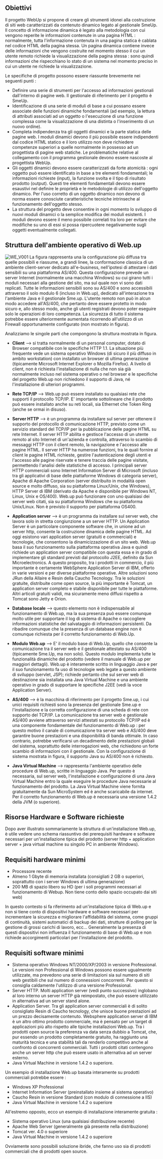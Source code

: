 ## Obiettivi
Il progetto WebUp si propone di creare gli strumenti idonei alla costruzione di siti web caratterizzati da contenuto dinamico legato al gestionale SmeUp. Il concetto di informazione dinamica è legato alla metodologia con cui vengono reperite le informazioni contenute in una pagina HTML :  normalmente, tutta l'informazione contenuta in una pagina statica è cablata nel codice HTML della pagina stessa. Un pagina dinamica contiene invece delle informazioni che vengono costruite nel momento stesso il cui un utente remoto richiede la visualizzazione della pagina stessa :  sono quindi informazioni che rispecchiano lo stato di un sistema nel momento preciso in cui un utente ne richiede la visualizzazione.

Le specifiche di progetto possono essere riassunte brevemente nei seguenti punti : 

- Definire una serie di strumenti per l'accesso ad informazioni gestionali dall'interno di pagine web. Il gestionale di riferimento per il progetto è SmeUp.
- Identificazione di una serie di moduli di base a cui possano essere associate delle funzioni dinamiche fondamentali (ad esempio, la lettura di attributi associati ad un oggetto o l'esecuzione di una funzione complessa come la visualizzazione di una distinta o l'inserimento di un nuovo ordine).
- Completa indipendenza tra gli oggetti dinamici e la parte statica delle pagine web. I moduli dinamici devono il più possibile essere indipendenti dal codice HTML statico e il loro utilizzo non deve richiedere competenze superiori a quelle normalmente in possesso ad un progettista di pagine web statiche. Le problematiche relative al collegamento con il programma gestionale devono essere nascoste al progettista WebUp.
- Gli oggetti dinamici devono essere caratterizzati da forte atomicità :  ogni oggetto può essere identificato in base a tre elementi fondamentali; le informazioni richieste (input), la funzione svolta e il tipo di risultato prodotto (output). Questi tre elementi fondamentali devono essere esaustivi nel definire le proprietà e le metodologie di utilizzo dell'oggetto dinamico. Per l'uso corretto di un oggetto dinamico non devono di norma essere conosciute caratteristiche tecniche intrinseche al funzionamento dell'oggetto stesso.
- La struttura del progetto deve consentire in ogni momento lo sviluppo di nuovi moduli dinamici o la semplice modifica dei moduli esistenti. I moduli devono essere il meno possibile correlati tra loro per evitare che modifiche su uno di essi si possa ripercuotere negativamente sugli oggetti eventualmente collegati.


## Struttura dell'ambiente operativo di Web.up

![WE_V001](https://doc.smeup.com/immagini/MBDOC_VIS-WE_001/WE_V001.png)
La figura rappresenta una la configurazione più diffusa tra quelle possibili e riassume, a grandi linee, la conformazione classica di un ambiente client-server dedicato all'e-business, nell'ipotesi di attestare i dati sensibili su una piattaforma AS/400. Questa configurazione prevede un server Internet (normalmente una macchina Windows) su cui girano tutti i moduli necessari alla gestione del sito, ma sul quale non vi sono dati replicati.
Tutte le informazioni sensibili sono su AS/400 e sono accessibili attraverso il solo modulo 6 (incluso in Web.up), dedicato all'interazione tra l'ambiente Java e il gestionale Sme.up. L'utente remoto non può in alcun modo accedere all'AS/400, che pertanto deve essere protetto in modo sicuro e, allo stesso modo, anche gli utenti registrati devono poter eseguire solo le operazioni di loro competenza. La sicurezza di tutto il sistema potrebbe essere ulteriormente aumentata ricorrendo all'utilizzo di un Firewall opportunamente configurato (non mostrato in figura).

Analizziamo le singole parti che compongono la struttura mostrata in figura.

- **Client**    -->    si tratta normalmente di un personal computer, dotato di Browser compatibile con le specifiche HTTP 1.1.
La situazione più frequente vede un sistema operativo Windows (di sicuro il più diffuso in ambito workstation) con installato un browser di ultima generazione (tipicamente Microsoft Internet Explorer  o Mozilla Firefox). A livello di client, non è richiesta l'installazione di nulla che non sia già normalmente incluso nel sistema operativo o nel browser e le specifiche del progetto Web.up non richiedono il supporto di Java, né l'installazione di ulteriori programmi.

- **Rete TCP/IP**    -->    Web.up può essere installato su qualsiasi rete che supporti il protocollo TCP/IP. E' importante sottolineare che il prodotto può essere installato anche su reti locali, sia Ethernet che Token Ring (anche se ormai in disuso).

- **Server HTTP**    -->    è un programma da installare sul server per ottenere il supporto del protocollo di comunicazione HTTP, previsto come un servizio standard del TCP/IP per la pubblicazione delle pagine HTML su rete Internet.
Il server HTTP abilita e gestisce l'accesso di un utente remoto al sito Internet di un'azienda e controlla, attraverso lo scambio di messaggi HTTP con il client remoto, la navigazione e l'accesso alle pagine HTML.
Il server HTTP ha numerose funzioni, tra le quali fornire al client le pagine HTML richieste, gestire l'autenticazione degli utenti e l'accesso alle pagine riservate e tenere traccia delle pagine visitate, permettendo l'analisi delle statistiche di accesso.
I principali server HTTP commerciali sono Internet Information Server di Microsoft (incluso tra gli applicativi di base delle piattaforme Windows di categoria server), Apache di Apache Corporation (server distribuito in modalità open source e molto diffuso, sia su piattaforma Linux/Unix, che Windows), HTTP Server di IBM (derivato da Apache e disponibile per Windows NT, Linux, Unix e OS/400). Web.up può funzionare con uno qualsiasi dei server web citati, sia su piattaforma Windows che su piattaforma Unix/Linux. Non è previsto il supporto per piattaforma OS400.

- **Application server**    -->    è un programma da installare sul server web, che lavora solo in stretta congiunzione a un server HTTP. Un Application Server è un particolare componente software che, in unione ad un server http, consente la costruzione dinamica delle pagine HTML. Ad oggi esistono vari application server (gratuiti e commerciali) e tecnologie, che consentono la dinamicizzazione di un sito web. Web.up basa il suo funzionamento sulla piattaforma operativa Java e quindi richiede un application server compatibile con questa essa e in grado di implementare gli standard previsti dal protocollo J2EE, definito da Sun Microelectronics. A questo proposito, tra i prodotti in commercio, il più importante è certamente WebSphere Application Server di IBM, offerto in varie versioni e per diverse piattaforme operative. Altre soluzioni sono JRun della Allaire e Resin della Caucho Tecnology. Tra le soluzioni gratuite, distribuite come open source, la più importante è Tomcat, un application server completo e stabile disponibile per tutte le piattaforme. Altri articoli gratuiti validi, ma sicuramente meno diffusi rispetto a Tomcat sono Jetty e Orion.

- **Database locale**    -->    questo elemento non è indispensabile al funzionamento di Web.up, ma la sua presenza può essere comunque molto utile per supportare il log di sistema di Apache o raccogliere informazioni statistiche del salvataggio di informazioni persistenti. Da ribadire comunque che la presenza di un database engine non è comunque richiesta per il corretto funzionamento di Web.Up.

- **Modulo Web.up**    -->    E' il modulo base di Web.Up, quello che consente la comunicazione tra il server web e il gestionale attestato su AS/400 (tipicamente Sme.Up, ma non solo). Questo modulo implementa tutte le funzionalità dinamiche del prodotto (vedere il manuale di Web.up per maggiori dettagli). Web.up è interamente scritto in linguaggio Java e per il suo funzionamento fa uso di tecnologie web legate a questo ambiente di sviluppo (servlet, JSP); richiede pertanto che sul server web di destinazione sia installata una Java Virtual Machine e una ambiente operativo in grado di supportare le specifiche J2EE (vedi la voce Application Server).

- **AS/400**    -->    è la macchina di riferimento per il progetto Sme.up, i cui unici requisiti richiesti sono la presenza del gestionale Sme.up e l'installazione e la corretta configurazione di una scheda di rete con supporto del TCP/IP. La comunicazione tra server web e gestionale AS/400 avviene attraverso servizi attestati su protocollo TCP/IP ed è una componente fondamentale del funzionamento di Web.up :  per questo motivo il canale di comunicazione tra server web e AS/400 deve garantire buone prestazioni e una disponibilità di banda ottimale. In caso contrario, potrebbe verificarsi un decadimento delle prestazioni globali del sistema, soprattutto delle interrogazioni web, che richiedono un forte scambio di informazioni con il gestionale. Con la configurazione di sistema mostrata in figura, il supporto Java su AS/400 non è richiesto.

- **Java Virtual Machine**    -->    rappresenta l'ambiente operativo delle procedure di Web.up, scritte in linguaggio Java. Per questo è necessaria, sul server web, l'installazione e configurazione di una Java Virtual Machine entro la quale eseguire le procedure Java necessarie al funzionamento del prodotto. La Java Virtual Machine viene fornita gratuitamente da Sun MicroSystem ed è anche scaricabile da internet. Per il corretto funzionamento di Web.up è necessaria una versione 1.4.2 della JVM (o superiore).


## Risorse Hardware e Software richieste
Dopo aver illustrato sommariamente la struttura di un'installazione Web.up, è utile vedere uno schema riassuntivo dei prerequisiti hardware e software necessari per un'installazione tipica del prodotto (server http + application server + java virtual machine su singolo PC in ambiente Windows).

## Requisiti hardware minimi

- Processore recente
- Almeno 1 Gbyte di memoria installata (consigliati 2 GB o superiori, soprattutto con i server Windows di ultima generazione)
- 200 MB di spazio libero su HD (per i soli programmi necessari al funzionamento di Webup. Non tiene conto dello spazio occupato dai siti web)

In questo contesto si fa riferimento ad un'installazione tipica di Web.up e non si tiene conto di dispositivi hardware e software necessari per incrementare la sicurezza e migliorare l'affidabilità del sistema, come gruppi di continuità, sistemi automatici di backup dei dati, strutture di polling per la gestione di grossi carichi di lavoro, ecc...
Generalmente la presenza di questi dispositivi non influenza il funzionamento di base di Web.up e non richiede accorgimenti particolari per l'installazione del prodotto.

## Requisiti software minimi

- Sistema operativo Windows NT/2000/XP/2003 in versione Professional.
Le versioni non Professional di Windows possono essere ugualmente utilizzate, ma prevedono una serie di limitazioni sia sul numero di siti web gestibili che sul numero di connessioni concorrenti. Per questo si consiglia caldamente l'utilizzo di una versione Professional.
- Server HTTP. Molti application server (vedi punto successivo) inglobano al loro interno un server HTTP già reimpostato, che può essere utilizzato in alternativa ad un server stand alone.
- Application Server. Tra gli application server commerciali è di solito consigliato Resin di Caucho tecnology, che unisce buone prestazioni ad un prezzo decisamente contenuto. Websphere application server di IBM è un altro ottimo prodotto commerciale, ma è pensato per un target di applicazioni più alto rispetto alle tipiche installazioni Web.up. Tra i prodotti open source la preferenza va data senza dubbio a Tomcat, che, pur essendo un prodotto completamente gratuito, ha raggiunto una maturità tecnica e una stabilità tali da renderlo competitivo anche al confronto di concorrenti commerciali.  Tutti i prodotti citati contengono anche un server http che può essere usato in alternativa ad un server esterno.
- Java Virtual Machine in versione 1.4.2 o superiore.

Un esempio di installazione Web.up basata interamente su prodotti commerciali potrebbe essere : 

- Windows XP Professional
- Internet Information Server (preinstallato insieme al sistema operativo)
- Caucho Resin in versione Standard (con modulo di connessione a IIS)
- Java Virtual Machine in versione 1.4.2 o superiore

All'estremo opposto,  ecco un esempio di installazione interamente gratuita : 

- Sistema operativo Linux (una qualsiasi distribuzione recente)
- Apache Web Server (generalmente già presente nella distribuzione)
- Tomcat ver. 4.0 o superiore
- Java Virtual Machine in versione 1.4.2 o superiore

Ovviamente sono possibili soluzione ibride, che fanno uso sia di prodotti commerciali che di prodotti open source.
